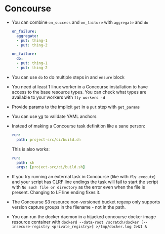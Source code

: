 # Concourse

- You can combine `on_success` and `on_failure` with `aggregate` and `do`

  ```yaml
  on_failure:
    aggregate:
    - put: thing-1
    - put: thing-2

  on_failure:
    do:
    - put: thing-1
    - put: thing-2
  ```

- You can use `do` to do multiple steps in and `ensure` block

- You need at least 1 linux worker in a Concourse installation to have access to the base resource types. You can check what types are available to your workers with `fly workers -d`

- Provide params to the implicit `get` in a `put` step with `get_params`

- You can use [yq](https://github.com/kislyuk/yq) to validate YAML anchors

- Instead of making a Concourse task definition like a sane person:

  ```yaml
  run:
    path: project-src/ci/build.sh
  ```

  This is also works:

  ```yaml
  run:
    path: sh
    args: [project-src/ci/build.sh]
  ```

- If you try running an external task in Concourse (like with `fly execute`) and your script has CLRF line endings the task will fail to start the script with `No such file or directory` as the error even when the file is present. Changing to LF line ending fixes it.

- The Concourse S3 resource non-versioned bucket regexp only supports version capture groups in the filename - not in the path.

- You can run the docker daemon in a hijacked concourse docker image resource container with `dockerd --data-root /scratch/docker [--insecure-registry <private_registry>] >/tmp/docker.log 2>&1 &`
